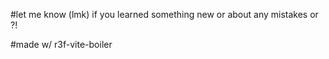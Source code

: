 #let me know (lmk) if you learned something new or about any mistakes or ?!

#made w/ r3f-vite-boiler
